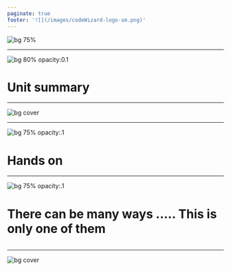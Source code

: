 ```yaml
---
paginate: true
footer: '![](/images/codeWizard-logo-sm.png)'
---
```


![bg 75%](/images/bash.png)

---

![bg 80% opacity:0.1](/images/bash.png)

# Unit summary

---

<!-- _class: nobg -->
![bg cover](/images/practice.png)

---

<!-- _class: font-20 -->
![bg 75% opacity:.1](/images/bash.png)

# **Hands on**

---

<!-- _class: font-20 -->
![bg 75% opacity:.1](/images/bash.png)

# **There can be many ways ..... This is only one of them**

```sh

```
---

![bg cover](/images/the-end.jpg)
